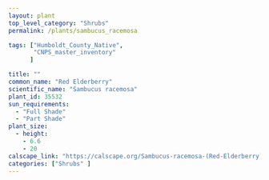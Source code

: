 ```yaml
---
layout: plant                                                              
top_level_category: "Shrubs"
permalink: /plants/sambucus_racemosa

tags: ["Humboldt_County_Native",
       "CNPS_master_inventory"
      ]

title: ""
common_name: "Red Elderberry"
scientific_name: "Sambucus racemosa"
plant_id: 35532
sun_requirements:
  - "Full Shade"
  - "Part Shade"
plant_size:
  - height: 
    - 6.6
    - 20
calscape_link: "https://calscape.org/Sambucus-racemosa-(Red-Elderberry)"
categories: ["Shrubs" ]
---
```



